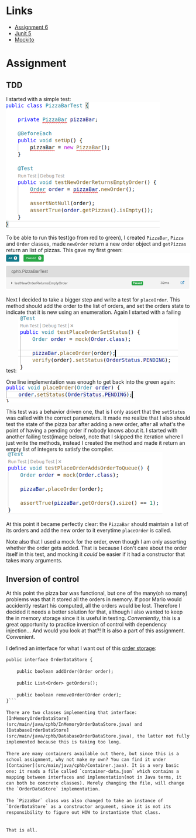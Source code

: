
# Links

- [Assignment 6](https://github.com/datsoftlyngby/soft2019spring-test/blob/master/Assignments/06%20TDD%20assignment.pdf)
- [Junit 5](https://junit.org/junit5/docs/current/user-guide/)
- [Mockito](https://static.javadoc.io/org.mockito/mockito-core/2.27.0/org/mockito/Mockito.html)

# Assignment

## TDD 
I started with a simple test:
![new order 1](images/testNewOrder_1.png)

To be able to run this test(go from red to green), I created `PizzaBar`, `Pizza` and `Order` classes, made `newOrder` return a new order object and `getPizzas` return an list of pizzas. This gave my first green: 
![new order 2](images/testNewOrder_2.png)

Next I decided to take a bigger step and write a test for `placeOrder`. This method should add the order to the list of orders, and set the orders state to indicate that it is new using an enumeration. Again I started with a failing test:
![place order 1](images/testPlaceOrder_1.png)

One line implementation was enough to get back into the green again:
![place order 2](images/testPlaceOrder_2.png)

This test was a behavior driven one, that is I only assert that the `setStatus` was called with the correct parameters. It made me realize that I also should test the state of the pizza bar after adding a new order, after all what's the point of having a pending order if nobody knows about it. I started with another failing test(image below), note that I skipped the iteration where I just write the methods, instead I created the method and made it return an empty list of integers to satisfy the compiler.
![place order 3](images/testPlaceOrder_3.png)

At this point it became perfectly clear: the `PizzaBar` should maintain a list of its orders and add the new order to it everytime `placeOrder` is called. 

Note also that I used a mock for the order, even though I am only asserting whether the order gets added. That is because I don't care about the order itself in this test, and mocking it _could_ be easier if it had a constructor that takes many arguments.

## Inversion of control

At this point the pizza bar was functional, but one of the many(oh so many) problems was that it stored all the orders in memory. If poor Mario would accidently restart his computed, all the orders would be lost. Therefore I decided it needs a better solution for that, although I also wanted to keep the in memory storage since it is useful in testing. _Conveniently_, this is a great opportunity to practice inversion of control with dependency injection... And would you look at that?! It is also a part of this assignment. Convenient.

I defined an interface for what I want out of this [order storage](src/main/java/cphb/OrderDataStore.java):
```
public interface OrderDataStore {

    public boolean addOrder(Order order);
    
    public List<Order> getOrders();
    
    public boolean removeOrder(Order order);
}```

There are two classes implementing that interface: [InMemoryOrderDataStore](src/main/java/cphb/InMemoryOrderDataStore.java) and [DatabaseOrderDataStore](src/main/java/cphb/DatabaseOrderDataStore.java), the latter not fully implemented because this is taking too long. 

There are many containers available out there, but since this is a school assignment, why not make my own? You can find it under [Container](src/main/java/cphb/Container.java). It is a very basic one: it reads a file called `container-data.json` which contains a mapping between interfaces and implementation(not in Java terms, it can both be concrete classes). Merely changing the file, will change the `OrderDataStore` implementation. 

The `PizzaBar` class was also changed to take an instance of `OrderDataStore` as a constructor argument, since it is not its responsibility to figure out HOW to instantiate that class. 


That is all.